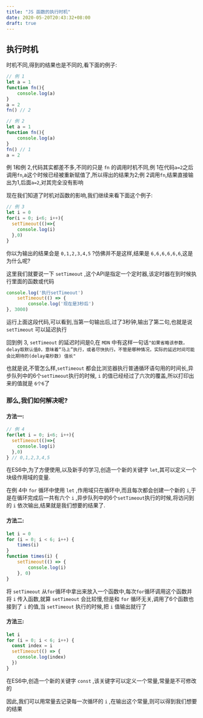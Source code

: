```yaml
---
title: "JS 函数的执行时机"
date: 2020-05-20T20:43:32+08:00
draft: true
---
```


## 执行时机

时机不同,得到的结果也是不同的,看下面的例子:

```javascript
// 例 1 
let a = 1
function fn(){
    console.log(a)
}
a = 2
fn() // 2
```

```javascript
// 例 2
let a = 1
function fn(){
    console.log(a)
}
fn() // 1
a = 2
```
例 1和例 2,代码其实都差不多,不同的只是 `fn` 的调用时机不同,例 1在代码`a=2`之后调用`fn`,a这个时候已经被重新赋值了,所以得出的结果为2;例 2调用`fn`,结果直接输出为1,后面`a=2`,对其完全没有影响


现在我们知道了时机对函数的影响,我们继续来看下面这个例子:

```javascript
// 例 3
let i = 0
for(i = 0; i<6; i++){
  setTimeout(()=>{
    console.log(i)
  },0)
}
```
你以为输出的结果会是 `0,1,2,3,4,5` ?仿佛并不是这样,结果是 `6,6,6,6,6,6`,这是为什么呢?

这里我们就要说一下 `setTimeout` ,这个API是指定一个定时器,该定时器在到时候执行里面的函数或代码

```javascript
console.log('执行setTimeout')
    setTimeout(() => {
        console.log('现在是3秒后')
}, 3000)
```
运行上面这段代码,可以看到,当第一句输出后,过了3秒钟,输出了第二句,也就是说 `setTimeout` 可以延迟执行

回到例 3, `setTimeout` 的延迟时间是0,在 `MDN` 中有这样一句话`"如果省略该参数，delay取默认值0，意味着“马上”执行，或者尽快执行。不管是哪种情况，实际的延迟时间可能会比期待的(delay毫秒数) 值长"`

也就是说,不管怎么样,`setTimeout` 都会比浏览器执行普通循环语句用的时间长,异步队列中的6个`setTimeout`执行的时候, `i` 的值已经经过了六次的覆盖,所以打印出来的值就是 `6个6`了


### 那么,我们如何解决呢?

#### 方法一: 

```javascript
// 例 4
for(let i = 0; i<6; i++){
  setTimeout(()=>{
    console.log(i)
  },0)
} // 0,1,2,3,4,5
```
在ES6中,为了方便使用,以及新手的学习,创造一个新的关键字 `let`,其可以定义一个块级作用域的变量.

在例 4中 `for` 循环中使用 `let` ,作用域只在循环中,而且每次都会创建一个新的 `i`,于是在循环完成后一共有六个 `i` ,异步队列中的6个`setTimeout`执行的时候,将访问到的 `i` 依次输出,结果就是我们想要的结果了.

#### 方法二:

```javascript
let i = 0
for (i = 0; i < 6; i++) {
    times(i)
}
function times(i) {
    setTimeout(() => {
        console.log(i)
    }, 0)
}
```
将 `setTimeout` 从`for`循环中拿出来放入一个函数中,每次`for`循环调用这个函数并将 `i` 传入函数,就算 `setTimeout` 会比较慢,但是和 `for` 循环无关,调用了6个函数也接到了 `i` 的值,当 `setTimeout` 执行的时候,把 `i` 值输出就行了

#### 方法三:

```javascript
let i
for (i = 0; i < 6; i++) {
  const index = i
  setTimeout(() => {
    console.log(index)
  })
}
```
在ES6中,创造一个新的关键字 `const` ,该关键字可以定义一个常量,常量是不可修改的

因此,我们可以用常量去记录每一次循环的 `i` ,在输出这个常量,则可以得到我们想要的结果